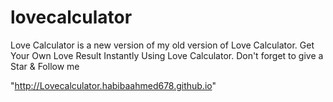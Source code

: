 
# lovecalculator
Love Calculator is a new version of my old version of Love Calculator. Get Your Own Love Result Instantly Using Love Calculator. Don't forget to give a Star &amp; Follow me   

"http://Lovecalculator.habibaahmed678.github.io"
